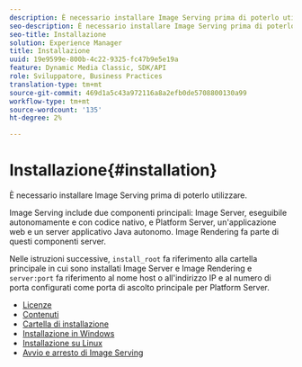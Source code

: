 ```yaml
---
description: È necessario installare Image Serving prima di poterlo utilizzare.
seo-description: È necessario installare Image Serving prima di poterlo utilizzare.
seo-title: Installazione
solution: Experience Manager
title: Installazione
uuid: 19e9599e-800b-4c22-9325-fc47b9e5e19a
feature: Dynamic Media Classic, SDK/API
role: Sviluppatore, Business Practices
translation-type: tm+mt
source-git-commit: 469d1a5c43a972116a8a2efb0de5708800130a99
workflow-type: tm+mt
source-wordcount: '135'
ht-degree: 2%

---
```



# Installazione{#installation}

È necessario installare Image Serving prima di poterlo utilizzare.

Image Serving include due componenti principali: Image Server, eseguibile autonomamente e con codice nativo, e Platform Server, un&#39;applicazione web e un server applicativo Java autonomo. Image Rendering fa parte di questi componenti server.

Nelle istruzioni successive, `install_root` fa riferimento alla cartella principale in cui sono installati Image Server e Image Rendering e `server:port` fa riferimento al nome host o all&#39;indirizzo IP e al numero di porta configurati come porta di ascolto principale per Platform Server.

* [Licenze](c-licensing.md)
* [Contenuti](c-contents.md)
* [Cartella di installazione](c-install-folder.md)
* [Installazione in Windows](t-installing-on-windows/t-installing-on-windows.md)
* [Installazione su Linux](c-installing-linux/c-installing-linux.md)
* [Avvio e arresto di Image Serving](t-starting-and-stopping/t-starting-and-stopping.md)
